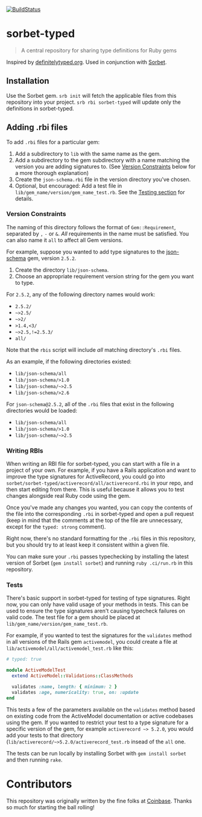 [![BuildStatus](https://travis-ci.org/sorbet/sorbet-typed.svg?branch=master)](https://travis-ci.org/sorbet/sorbet-typed)

# sorbet-typed



> A central repository for sharing type definitions for Ruby gems

Inspired by [definitelytyped.org](https://definitelytyped.org/).
Used in conjunction with [Sorbet](https://sorbet.org).

## Installation

Use the Sorbet gem. `srb init` will fetch the applicable files from this repository into your project. `srb rbi sorbet-typed` will update only the definitions in sorbet-typed.

## Adding .rbi files

To add `.rbi` files for a particular gem:
1. Add a subdirectory to `lib` with the same name as the gem.
2. Add a subdirectory to the gem subdirectory with a name matching the version you are adding signatures to. (See [Version Constraints](#version-constraints) below for a more thorough explanation)
3. Create the `json-schema.rbi` file in the version directory you've chosen.
4. Optional, but encouraged: Add a test file in `lib/gem_name/version/gem_name_test.rb`. See the [Testing section](#testing) for details.

### Version Constraints

The naming of this directory follows the format of `Gem::Requirement`, separated by `,` `-` or `&`.
_All_ requirements in the name must be satisfied.
You can also name it `all` to affect all Gem versions.

For example, suppose you wanted to add type signatures to the [json-schema](https://github.com/ruby-json-schema/json-schema) gem, version `2.5.2`.
1. Create the directory `lib/json-schema`.
2. Choose an appropriate requirement version string for the gem you want to type.

For `2.5.2`, any of the following directory names would work:
   - `2.5.2/`
   - `~>2.5/`
   - `~>2/`
   - `>1.4,<3/`
   - `~>2.5,!=2.5.3/`
   - `all/`

Note that the `rbis` script will include _all_ matching directory's `.rbi` files.

As an example, if the following directories existed:
   - `lib/json-schema/all`
   - `lib/json-schema/>1.0`
   - `lib/json-schema/~>2.5`
   - `lib/json-schema/>2.6`

For `json-schema@2.5.2`, all of the `.rbi` files that exist in the following directories would be loaded:
   - `lib/json-schema/all`
   - `lib/json-schema/>1.0`
   - `lib/json-schema/~>2.5`

### Writing RBIs

When writing an RBI file for sorbet-typed, you can start with a file in a project of your own. For example, if you have a Rails application and want to improve the type signatures for ActiveRecord, you could go into `sorbet/sorbet-typed/activerecord/all/activerecord.rbi` in your repo, and then start editing from there. This is useful because it allows you to test changes alongside real Ruby code using the gem.

Once you've made any changes you wanted, you can copy the contents of the file into the corresponding `.rbi` in sorbet-typed and open a pull request (keep in mind that the comments at the top of the file are unnecessary, except for the `typed: strong` comment).

Right now, there's no standard formatting for the `.rbi` files in this repository, but you should try to at least keep it consistent within a given file.

You can make sure your `.rbi` passes typechecking by installing the latest version of Sorbet (`gem install sorbet`) and running `ruby .ci/run.rb` in this repository.

### Tests

There's basic support in sorbet-typed for testing of type signatures. Right now, you can only have valid usage of your methods in tests. This can be used to ensure the type signatures aren't causing typecheck failures on valid code. The test file for a gem should be placed at `lib/gem_name/version/gem_name_test.rb`.

For example, if you wanted to test the signatures for the `validates` method in all versions of the Rails gem `activemodel`, you could create a file at `lib/activemodel/all/activemodel_test.rb` like this:

```ruby
# typed: true

module ActiveModelTest
  extend ActiveModel::Validations::ClassMethods

  validates :name, length: { minimum: 2 }
  validates :age, numericality: true, on: :update
end
```

This tests a few of the parameters available on the `validates` method based on existing code from the ActiveModel documentation or active codebases using the gem. If you wanted to restrict your test to a type signature for a specific version of the gem, for example `activerecord ~> 5.2.0`, you would add your tests to that directory (`lib/activerecord/~>5.2.0/activerecord_test.rb` insead of the `all` one.

The tests can be run locally by installing Sorbet with `gem install sorbet` and then running `rake`.

# Contributors

This repository was originally written by the fine folks at
[Coinbase](https://www.coinbase.com). Thanks so much for starting the ball
rolling!
